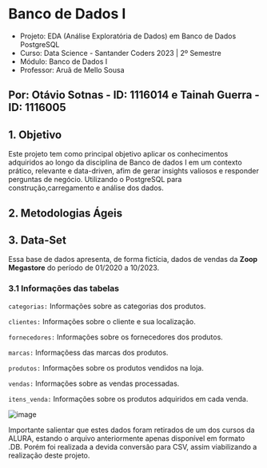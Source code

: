 # Banco de Dados I

- Projeto: EDA (Análise Exploratória de Dados) em Banco de Dados PostgreSQL
- Curso: Data Science - Santander Coders 2023 | 2º Semestre
- Módulo: Banco de Dados I
- Professor: Aruã de Mello Sousa

## Por: Otávio Sotnas - ID: 1116014 e Tainah Guerra - ID: 1116005

## 1. Objetivo

Este projeto tem como principal objetivo aplicar os
conhecimentos adquiridos ao longo da disciplina de Banco de dados I em
um contexto prático, relevante e data-driven, afim de gerar insights valiosos e responder perguntas de negócio. 
Utilizando o PostgreSQL para construção,carregamento e análise dos dados.

## 2. Metodologias Ágeis 


## 3. Data-Set

Essa base de dados apresenta, de forma fictícia, dados de vendas da **Zoop Megastore**
do período de 01/2020 a 10/2023. 

### 3.1 Informações das tabelas

 ``categorias:``  Informações sobre as categorias dos produtos.

``clientes:`` Informações sobre o cliente e sua localização.

``fornecedores:`` Informações sobre os fornecedores dos produtos.

``marcas:`` Informaçõess das marcas dos produtos. 

``produtos:`` Informações sobre os produtos vendidos na loja.

``vendas:`` Informações sobre as vendas processadas.

``itens_venda:`` Informações sobre os produtos adquiridos em cada venda.

![image](https://github.com/tainahguerras/SQL-ADA-Santander/assets/142911747/8a87150b-366a-4202-b7ac-ea635bc10c33)

Importante salientar que estes dados foram retirados de um dos cursos da ALURA, estando o arquivo anteriormente apenas disponível em formato .DB. 
Porém foi realizada a devida conversão para CSV, assim viabilizando a realização deste projeto.


